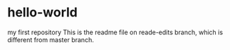 # hello-world
my first repository
This is the readme file on reade-edits branch, which is different from master branch.
